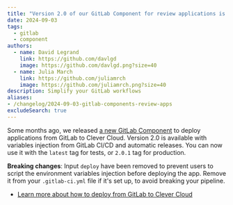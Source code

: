 ```yaml
---
title: "Version 2.0 of our GitLab Component for review applications is available"
date: 2024-09-03
tags:
  - gitlab
  - component
authors:
  - name: David Legrand
    link: https://github.com/davlgd
    image: https://github.com/davlgd.png?size=40
  - name: Julia March
    link: https://github.com/juliamrch
    image: https://github.com/juliamrch.png?size=40
description: Simplify your GitLab workflows
aliases:
- /changelog/2024-09-03-gitlab-components-review-apps
excludeSearch: true
---
```


Some months ago, we released [a new GitLab Component](https://gitlab.com/explore/catalog/CleverCloud/clever-cloud-pipeline) to deploy applications from GitLab to Clever Cloud. Version 2.0 is available with variables injection from GitLab CI/CD and automatic releases. You can now use it with the `latest` tag for tests, or `2.0.1` tag for production.

**Breaking changes**: Input `deploy` have been removed to prevent users to script the environment variables injection before deploying the app. Remove it from your `.gitlab-ci.yml` file if it's set up, to avoid breaking your pipeline.

- [Learn more about how to deploy from GitLab to Clever Cloud](/developers/doc/ci-cd/gitlab/)
